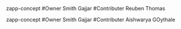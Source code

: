 zapp-concept
#Owner 
Smith Gajjar
#Contributer
Reuben Thomas

zapp-concept
#Owner 
Smith Gajjar
#Contributer
Aishwarya GOythale
